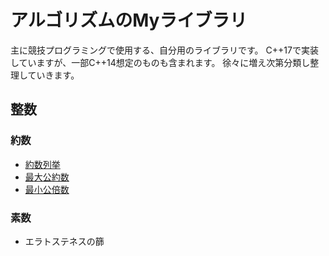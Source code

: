 # アルゴリズムのMyライブラリ
主に競技プログラミングで使用する、自分用のライブラリです。
C++17で実装していますが、一部C++14想定のものも含まれます。
徐々に増え次第分類し整理していきます。

## 整数

### 約数
- [約数列挙](https://github.com/shu8Cream/algorithm/blob/main/divisor.cpp)
- [最大公約数](https://github.com/shu8Cream/algorithm/blob/main/gcd.cpp)
- [最小公倍数](https://github.com/shu8Cream/algorithm/blob/main/lcm.cpp)

### 素数
- エラトステネスの篩
